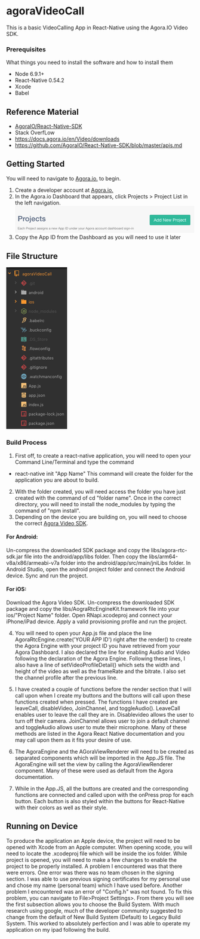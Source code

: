 # agoraVideoCall

This is a basic VideoCalling App in React-Native using the Agora.IO Video SDK.

### Prerequisites

What things you need to install the software and how to install them
* Node 6.9.1+
* React-Native 0.54.2
* Xcode
* Babel

## Reference Material 
* [AgoraIO/React-Native-SDK](https://github.com/AgoraIO/React-Native-SDK)
* Stack OverfLow
* https://docs.agora.io/en/Video/downloads
* https://github.com/AgoraIO/React-Native-SDK/blob/master/apis.md

## Getting Started
You will need to navigate to [Agora.io.](https://dashboard.agora.io/signin/) to begin.

1. Create a developer account at [Agora.io.](https://dashboard.agora.io/signin/)
2. In the Agora.io Dashboard that appears, click Projects > Project List in the left navigation.
![](https://github.com/nickykwn/agoraVideoCall/blob/master/images/add%20project.png)
3. Copy the App ID from the Dashboard as you will need to use it later

## File Structure
![](https://github.com/nickykwn/agoraVideoCall/blob/master/images/structure.png)

### Build Process
1. First off, to create a react-native application, you will need to open your Command Line/Terminal and type the command
* react-native init "App Name"
This command will create the folder for the application you are about to build. 
2. With the folder created, you will need access the folder you have just created with the command of cd "folder name". Once in the correct directory, you will need to install the node_modules by typing the command of "npm install".
3. Depending on the device you are building on, you will need to choose the correct [Agora Video SDK](https://www.agora.io/en/download/).

#### For Android: 
Un-compress the downloaded SDK package and copy the libs/agora-rtc-sdk.jar file into the android/app/libs folder.
Then copy the libs/arm64-v8a/x86/armeabi-v7a folder into the android/app/src/main/jniLibs folder.
In Android Studio, open the android project folder and connect the Android device.
Sync and run the project.
#### For iOS:
Download the Agora Video SDK.
Un-compress the downloaded SDK package and copy the libs/AograRtcEngineKit.framework file into your ios/"Project Name" folder.
Open RNapi.xcodeproj and connect your iPhone/iPad device.
Apply a valid provisioning profile and run the project.

4. You will need to open your App.js file and place the line AgoraRtcEngine.create('YOUR APP ID') right after the render() to create the Agora Engine with your project ID you have retrieved from your Agora Dashboard. I also declared the line for enabling Audio and Video following the declaration of the Agora Engine. Following these lines, I also have a line of setVideoProfileDetail() which sets the width and height of the video as well as the frameRate and the bitrate. I also set the channel profile after the previous line.

5. I have created a couple of functions before the render section that I will call upon when I create my buttons and the buttons will call upon these functions created when pressed. The functions I have created are leaveCall, disableVideo, JoinChannel, and toggleAudio(). LeaveCall enables user to leave the call they are in. Disablevideo allows the user to turn off their camera. JoinChannel allows user to join a default channel and toggleAudio allows user to mute their microphone. Many of these methods are listed in the Agora React Native documentation and you may call upon them as it fits your desire of use.

6. The AgoraEngine and the AGoraViewRenderer will need to be created as separated components which will be imported in the App.JS file. The AgoraEngine will set the view by calling the AgoraViewRenderer component. Many of these were used as default from the Agora documentation. 

7. While in the App.JS, all the buttons are created and the corresponding functions are connected and called upon with the onPress prop for each button. Each button is also styled within the buttons for React-Native with their colors as well as their style. 

## Running on Device
To produce the application an Apple device, the project will need to be opened with Xcode from an Apple computer. When opening xcode, you will need to locate the .xcodeproj file which will be inside the ios folder. While project is opened, you will need to make a few changes to enable the project to be properly installed. A problem I encountered was that there were errors. One error was there was no team chosen in the signing section. I was able to use previous signing certificates for my personal use and chose my name (personal team) which I have used before. Another problem I encountered was an error of "Config.h" was not found. To fix this problem, you can navigate to File>Project Settings>. From there you will see the first subsection allows you to choose the Build System. With much research using google, much of the developer community suggested to change from the default of New Build System (Default) to Legacy Build System. This worked to absolutely perfection and I was able to operate my application on my ipad following the build.





